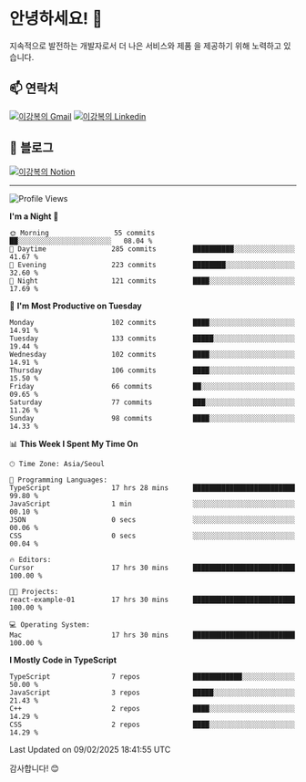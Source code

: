 # 안녕하세요! 👋

지속적으로 발전하는 개발자로서 더 나은 서비스와 제품
을 제공하기 위해 노력하고 있습니다.

## 📫 연락처
[![이강복의 Gmail](https://img.shields.io/badge/Gmail-D14836?style=for-the-badge&logo=gmail&logoColor=white)](mailto:pmmm114@gmail.com)
[![이강복의 Linkedin](https://img.shields.io/badge/LinkedIn-0077B5?style=for-the-badge&logo=linkedin&logoColor=white)](https://www.linkedin.com/in/lkb0297)

## 📝 블로그
[![이강복의 Notion](https://img.shields.io/badge/Notion-000000?style=for-the-badge&logo=notion&logoColor=white)](https://pmmm114.notion.site/)

---
<!--START_SECTION:waka-->
![Profile Views](http://img.shields.io/badge/Profile%20Views-0-blue)

**I'm a Night 🦉** 

```text
🌞 Morning                55 commits          ██░░░░░░░░░░░░░░░░░░░░░░░   08.04 % 
🌆 Daytime                285 commits         ██████████░░░░░░░░░░░░░░░   41.67 % 
🌃 Evening                223 commits         ████████░░░░░░░░░░░░░░░░░   32.60 % 
🌙 Night                  121 commits         ████░░░░░░░░░░░░░░░░░░░░░   17.69 % 
```
📅 **I'm Most Productive on Tuesday** 

```text
Monday                   102 commits         ████░░░░░░░░░░░░░░░░░░░░░   14.91 % 
Tuesday                  133 commits         █████░░░░░░░░░░░░░░░░░░░░   19.44 % 
Wednesday                102 commits         ████░░░░░░░░░░░░░░░░░░░░░   14.91 % 
Thursday                 106 commits         ████░░░░░░░░░░░░░░░░░░░░░   15.50 % 
Friday                   66 commits          ██░░░░░░░░░░░░░░░░░░░░░░░   09.65 % 
Saturday                 77 commits          ███░░░░░░░░░░░░░░░░░░░░░░   11.26 % 
Sunday                   98 commits          ████░░░░░░░░░░░░░░░░░░░░░   14.33 % 
```


📊 **This Week I Spent My Time On** 

```text
🕑︎ Time Zone: Asia/Seoul

💬 Programming Languages: 
TypeScript               17 hrs 28 mins      █████████████████████████   99.80 % 
JavaScript               1 min               ░░░░░░░░░░░░░░░░░░░░░░░░░   00.10 % 
JSON                     0 secs              ░░░░░░░░░░░░░░░░░░░░░░░░░   00.06 % 
CSS                      0 secs              ░░░░░░░░░░░░░░░░░░░░░░░░░   00.04 % 

🔥 Editors: 
Cursor                   17 hrs 30 mins      █████████████████████████   100.00 % 

🐱‍💻 Projects: 
react-example-01         17 hrs 30 mins      █████████████████████████   100.00 % 

💻 Operating System: 
Mac                      17 hrs 30 mins      █████████████████████████   100.00 % 
```

**I Mostly Code in TypeScript** 

```text
TypeScript               7 repos             ████████████░░░░░░░░░░░░░   50.00 % 
JavaScript               3 repos             █████░░░░░░░░░░░░░░░░░░░░   21.43 % 
C++                      2 repos             ████░░░░░░░░░░░░░░░░░░░░░   14.29 % 
CSS                      2 repos             ████░░░░░░░░░░░░░░░░░░░░░   14.29 % 
```




 Last Updated on 09/02/2025 18:41:55 UTC
<!--END_SECTION:waka-->

감사합니다! 😊
